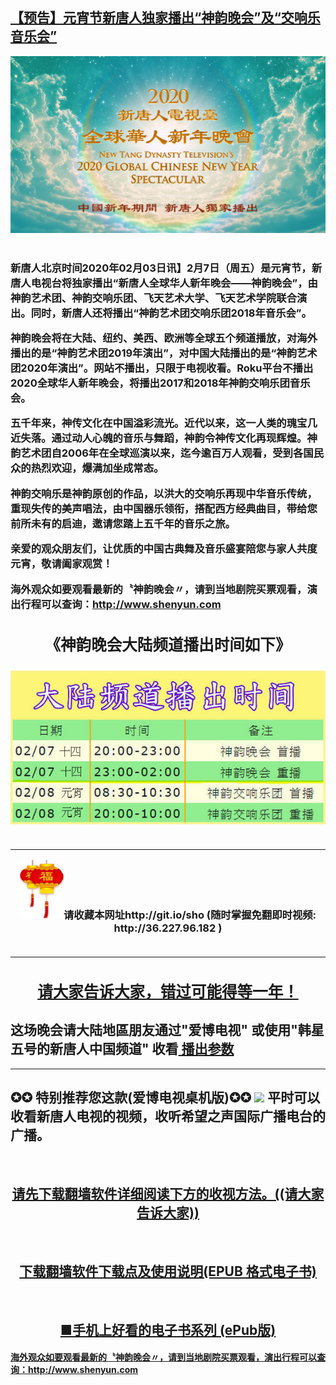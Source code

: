 
 
 
 <a href="http://jo104.xyrs.bid/sy/ "> <h2>【预告】元宵节新唐人独家播出“神韵晚会”及“交响乐音乐会”</h2></a>
 <div align="center"><a href="http://jo104.xyrs.bid/sy/ "><IMG SRC="https://github.com/j168/j688/blob/master/menu/shenyuan2020.jpg" width=860></a><br></div><br>

<h3>新唐人北京时间2020年02月03日讯】2月7日（周五）是元宵节，新唐人电视台将独家播出“新唐人全球华人新年晚会——神韵晚会”，由神韵艺术团、神韵交响乐团、飞天艺术大学、飞天艺术学院联合演出。同时，新唐人还将播出“神韵艺术团交响乐团2018年音乐会”。
 </p>
神韵晚会将在大陆、纽约、美西、欧洲等全球五个频道播放，对海外播出的是“神韵艺术团2019年演出”，对中国大陆播出的是“神韵艺术团2020年演出”。网站不播出，只限于电视收看。Roku平台不播出2020全球华人新年晚会，将播出2017和2018年神韵交响乐团音乐会。</p>

五千年来，神传文化在中国溢彩流光。近代以来，这一人类的瑰宝几近失落。通过动人心魄的音乐与舞蹈，神韵令神传文化再现辉煌。神韵艺术团自2006年在全球巡演以来，迄今逾百万人观看，受到各国民众的热烈欢迎，爆满加坐成常态。</p>

神韵交响乐是神韵原创的作品，以洪大的交响乐再现中华音乐传统，重现失传的美声唱法，由中国器乐领衔，搭配西方经典曲目，带给您前所未有的启迪，邀请您踏上五千年的音乐之旅。</p>

亲爱的观众朋友们，让优质的中国古典舞及音乐盛宴陪您与家人共度元宵，敬请阖家观赏！

海外观众如要观看最新的〝神韵晚会〃，请到当地剧院买票观看，演出行程可以查询：http://www.shenyun.com</p>

<div align="center"><h2>《神韵晚会大陆频道播出时间如下》<p></h2></div>
<div align="center"><IMG SRC="https://github.com/j168/j688/blob/master/menu/2020-0207Lantern%20Festival.jpg" width=700></a><br></div><br><hr>
<div align="center"><IMG SRC="https://github.com/gofun72/telove/blob/master/img/2019-12-20_111019.jpg" width=70>请收藏本网址http://git.io/sho  (随时掌握免翻即时视频: http://36.227.96.182 ) </a><br></div><br><hr>


<div align="center"><h2><a href="http://tel0105.xyrs.bid/mp4/news668/2020/01/sy8.mp4">请大家告诉大家，错过可能得等一年！</h2></P></a></div>
 
 
  <td><h2>这场晚会请大陆地區朋友通过"爱博电视" 或使用"韩星五号的新唐人中国频道" 收看<a href="https://github.com/j168/j688/blob/master/Yun-1.md"> 播出参数</a> </h2></td><hr>
  
   <h2>✪✪ 特别推荐您这款(爱博电视桌机版)✪✪ 
 <a href="https://github.com/j168/j688/blob/master/fq/Green_iPPOTV_n.exe?raw=true"><img src="https://github.com/j168/j688/blob/master/menu/ip.jpg" width="80"></a> 平时可以收看新唐人电视的视频，收听希望之声国际广播电台的广播。</h2></a><br/>
 
 
 <div align="center">
<h2><a href="https://github.com/j168/j688/blob/master/sof.md">请先下载翻墙软件详细阅读下方的收视方法。((请大家告诉大家))</h2></a></div><br>
 
 
 [<div align="center"><h2>下载翻墙软件下载点及使用说明(EPUB 格式电子书)</h2></div>](https://github.com/j168/j688/blob/master/ebook/epub/fangqian%20(2).epub?raw=true)
 
 <br/>
 <h2 a align="center"><a href="https://github.com/j168/j688/blob/master/Epub.md">■手机上好看的电子书系列 (ePub版)</h2>

 
 <h4><a href="http://www.shenyun.com">海外观众如要观看最新的〝神韵晚会〃，请到当地剧院买票观看，演出行程可以查询：http://www.shenyun.com</a></h4>
 
 
 
 
 

 

 
 
 
 
 
 
 
 
 
 
 
 

